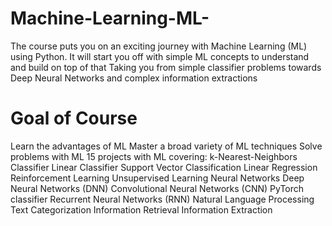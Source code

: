 # Machine-Learning-ML-
The course puts you on an exciting journey with Machine Learning (ML) using Python. It will start you off with simple ML concepts to understand and build on top of that Taking you from simple classifier problems towards Deep Neural Networks and complex information extractions
# Goal of Course
Learn the advantages of ML
Master a broad variety of ML techniques
Solve problems with ML
15 projects with ML covering:
k-Nearest-Neighbors Classifier
Linear Classifier
Support Vector Classification
Linear Regression
Reinforcement Learning
Unsupervised Learning
Neural Networks
Deep Neural Networks (DNN)
Convolutional Neural Networks (CNN)
PyTorch classifier
Recurrent Neural Networks (RNN)
Natural Language Processing
Text Categorization
Information Retrieval
Information Extraction
